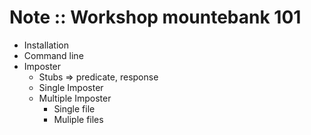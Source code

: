 # Note :: Workshop mountebank 101
* Installation
* Command line
* Imposter
  * Stubs => predicate, response
  * Single Imposter
  * Multiple Imposter
    * Single file
    * Muliple files
